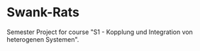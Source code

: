 # Swank-Rats

Semester Project for course "S1 - Kopplung und Integration von heterogenen Systemen".
